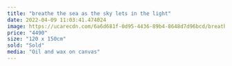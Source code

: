 ```yaml
---
title: "breathe the sea as the sky lets in the light"
date: 2022-04-09 11:03:41.474024
image: https://ucarecdn.com/6a6d681f-0d95-4436-89b4-8648d7d96bcd/breathe-the-sea-as-the-sky-lets-in-the-light.jpg
price: "4490"
size: "120 x 150cm"
sold: "Sold"
media: "Oil and wax on canvas"
---
```


